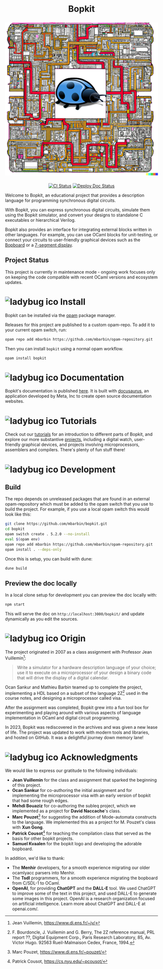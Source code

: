 <h1 align="center">
  <p align="center">Bopkit</p>
  <img
    src="https://github.com/mbarbin/bopkit/blob/assets/image/bopkit-logo.png?raw=true"
    width=512
    alt="Logo"
  />
</h1>

<p align="center">
  <a href="https://github.com/mbarbin/bopkit/actions/workflows/ci.yml"><img src="https://github.com/mbarbin/bopkit/workflows/ci/badge.svg" alt="CI Status"/></a>
  <a href="https://github.com/mbarbin/bopkit/actions/workflows/deploy-doc.yml"><img src="https://github.com/mbarbin/bopkit/workflows/deploy-doc/badge.svg" alt="Deploy Doc Status"/></a>
</p>

Welcome to Bopkit, an educational project that provides a description language
for programming synchronous digital circuits.

With Bopkit, you can express synchronous digital circuits, simulate them using
the Bopkit simulator, and convert your designs to standalone C executables or
hierarchical Verilog.

Bopkit also provides an interface for integrating external blocks written in
other languages. For example, you can use OCaml blocks for unit-testing, or
connect your circuits to user-friendly graphical devices such as the [Bopboard](stdlib/bopboard/) or
a [7-segment display](project/digital-watch/).

## Project Status

This project is currently in maintenance mode - ongoing work focuses only on
keeping the code compatible with recent OCaml versions and ecosystem updates.

# ![ladybug ico](../assets/image/ladybug_32.ico?raw=true) Install

Bopkit can be installed via the [opam](https://opam.ocaml.org) package manager.

Releases for this project are published to a custom opam-repo. To add it to your
current opam switch, run:

```sh
opam repo add mbarbin https://github.com/mbarbin/opam-repository.git
```

Then you can install `bopkit` using a normal opam workflow.

```sh
opam install bopkit
```

# ![ladybug ico](../assets/image/ladybug_32.ico?raw=true) Documentation

Bopkit's documentation is published [here](https://mbarbin.github.io/bopkit). It
is built with [docusaurus](https://docusaurus.io/), an application developed by
Meta, Inc to create open source documentation websites.

# ![ladybug ico](../assets/image/ladybug_32.ico?raw=true) Tutorials

Check out our [tutorials](tutorial/) for an introduction to different parts of
Bopkit, and explore our more substantive [projects](project/), including a
digital watch, user-friendly graphical devices, and projects involving
microprocessors, assemblers and compilers. There's plenty of fun stuff there!

# ![ladybug ico](../assets/image/ladybug_32.ico?raw=true) Development

## Build

The repo depends on unreleased packages that are found in an external
opam-repository which must be added to the opam switch that you use to build the
project. For example, if you use a local opam switch this would look like this:

```sh
git clone https://github.com/mbarbin/bopkit.git
cd bopkit
opam switch create . 5.2.0 --no-install
eval $(opam env)
opam repo add mbarbin https://github.com/mbarbin/opam-repository.git
opam install . --deps-only
```

Once this is setup, you can build with dune:

```sh
dune build
```

## Preview the doc locally

In a local clone setup for development you can preview the doc locally with:

```sh
npm start
```

This will serve the doc on `http://localhost:3000/bopkit/` and update
dynamically as you edit the sources.

# ![ladybug ico](../assets/image/ladybug_32.ico?raw=true) Origin

The project originated in 2007 as a class assignment with Professor Jean
Vuillemin[^1]:

> Write a simulator for a hardware description language of your choice; use it
> to execute on a microprocessor of your design a binary code that will drive
> the display of a digital calendar.

Ocan Sankur and Mathieu Barbin teamed up to complete the project, implementing a
HDL based on a subset of the language 2Z[^2] used in the course notes, and
designing a microprocessor called visa.

After the assignment was completed, Bopkit grew into a fun tool box for
experimenting and playing around with various aspects of language implementation
in OCaml and digital circuit programming.

In 2023, Bopkit was rediscovered in the archives and was given a new lease of
life. The project was updated to work with modern tools and libraries, and
hosted on GitHub. It was a delightful journey down memory lane!

# ![ladybug ico](../assets/image/ladybug_32.ico?raw=true) Acknowledgments

We would like to express our gratitude to the following individuals:

* **Jean Vuillemin** for the class and assignment that sparked the beginning of
  this project.
* **Ocan Sankur** for co-authoring the initial assignment and for implementing
  the microprocessor visa with an early version of bopkit that had some rough
  edges.
* **Mehdi Bouaziz** for co-authoring the subleq project, which we implemented as
  a project for **David Naccache**'s class.
* **Marc Pouzet**[^3] for suggesting the addition of Mode-automata constructs to
  the language. We implemented this as a project for M. Pouzet's class with
  **Xun Gong**.
* **Patrick Cousot**[^4] for teaching the compilation class that served as the
  basis for other bopkit projects.
* **Samuel Kvaalen** for the bopkit logo and developing the adorable bopboard.

In addition, we'd like to thank:

* The **Menhir** developers, for a smooth experience migrating our older
  ocamlyacc parsers into Menhir.
* The **Tsdl** programmers, for a smooth experience migrating the bopboard from
  C/SDL-1 to OCaml.
* **OpenAI**, for providing **ChatGPT** and the **DALL-E** tool. We used ChatGPT
  to improve some of the text in this project, and used DALL-E to generate some
  images in this project. OpenAI is a research organization focused on
  artificial intelligence. Learn more about ChatGPT and DALL-E at openai.com/.

[^1]:Jean Vuillemin, https://www.di.ens.fr/~jv/

[^2]: F. Bourdoncle, J. Vuillemin and G. Berry, The 2Z reference manual, PRL
report ??, Digital Equipment Corp., Paris Research Laboratory, 85, Av. Victor
Hugo. 92563 Rueil-Malmaison Cedex, France, 1994.

[^3]:Marc Pouzet, https://www.di.ens.fr/~pouzet/

[^4]:Patrick Cousot, https://cs.nyu.edu/~pcousot/

